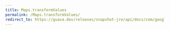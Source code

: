 ```yaml
---
title: Maps.transformValues
permalink: /Maps.transformValues/
redirect_to: https://guava.dev/releases/snapshot-jre/api/docs/com/google/common/collect/Maps.html#transformValues-java.util.Map-com.google.common.base.Function-
---
```

